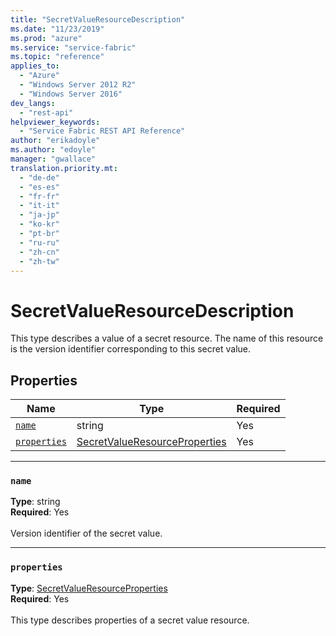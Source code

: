 ```yaml
---
title: "SecretValueResourceDescription"
ms.date: "11/23/2019"
ms.prod: "azure"
ms.service: "service-fabric"
ms.topic: "reference"
applies_to: 
  - "Azure"
  - "Windows Server 2012 R2"
  - "Windows Server 2016"
dev_langs: 
  - "rest-api"
helpviewer_keywords: 
  - "Service Fabric REST API Reference"
author: "erikadoyle"
ms.author: "edoyle"
manager: "gwallace"
translation.priority.mt: 
  - "de-de"
  - "es-es"
  - "fr-fr"
  - "it-it"
  - "ja-jp"
  - "ko-kr"
  - "pt-br"
  - "ru-ru"
  - "zh-cn"
  - "zh-tw"
---
```

# SecretValueResourceDescription

This type describes a value of a secret resource. The name of this resource is the version identifier corresponding to this secret value.

## Properties
| Name | Type | Required |
| --- | --- | --- |
| [`name`](#name) | string | Yes |
| [`properties`](#properties) | [SecretValueResourceProperties](sfclient-model-secretvalueresourceproperties.md) | Yes |

____
### `name`
__Type__: string <br/>
__Required__: Yes<br/>
<br/>
Version identifier of the secret value.

____
### `properties`
__Type__: [SecretValueResourceProperties](sfclient-model-secretvalueresourceproperties.md) <br/>
__Required__: Yes<br/>
<br/>
This type describes properties of a secret value resource.
